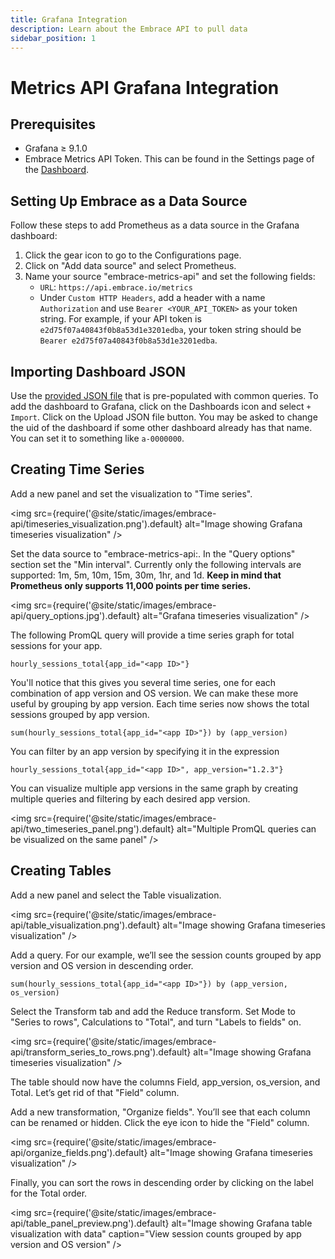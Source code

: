 ```yaml
---
title: Grafana Integration
description: Learn about the Embrace API to pull data 
sidebar_position: 1
---
```


# Metrics API Grafana Integration

## Prerequisites

- Grafana ≥ 9.1.0
- Embrace Metrics API Token. This can be found in the Settings page of the [Dashboard](https://dash.embrace.io/).

## Setting Up Embrace as a Data Source

Follow these steps to add Prometheus as a data source in the Grafana dashboard:
1. Click the gear icon to go to the Configurations page.
2. Click on "Add data source" and select Prometheus.
3. Name your source "embrace-metrics-api" and set the following fields:
    - `URL`: `https://api.embrace.io/metrics`
    - Under `Custom HTTP Headers`, add a header with a name `Authorization` and use `Bearer <YOUR_API_TOKEN>` as your token string. For example, if your API token is `e2d75f07a40843f0b8a53d1e3201edba`, your token string should be `Bearer e2d75f07a40843f0b8a53d1e3201edba`.

## Importing Dashboard JSON

Use the [provided JSON file](https://github.com/embrace-io/grafana-metric-plugin/blob/main/src/dashboards/overview.json) that is pre-populated with common queries. To add the dashboard to Grafana, click on the Dashboards icon and select `+ Import`. Click on the Upload JSON file button. You may be asked to change the uid of the dashboard if some other dashboard already has that name. You can set it to something like `a-0000000`.

## Creating Time Series

Add a new panel and set the visualization to "Time series".

<img src={require('@site/static/images/embrace-api/timeseries_visualization.png').default} alt="Image showing Grafana timeseries visualization" />

Set the data source to "embrace-metrics-api:.  In the "Query options" section set the "Min interval". Currently only the following intervals are supported: 1m, 5m, 10m, 15m, 30m, 1hr, and 1d. **Keep in mind that Prometheus only supports 11,000 points per time series.**

<img src={require('@site/static/images/embrace-api/query_options.jpg').default} alt="Grafana timeseries visualization" />

The following PromQL query will provide a time series graph for total sessions for your app.

```promql
hourly_sessions_total{app_id="<app ID>"}
```

You'll notice that this gives you several time series, one for each combination of app version and OS version. We can 
make these more useful by grouping by app version. Each time series now shows the total sessions grouped by app version.

```promql
sum(hourly_sessions_total{app_id="<app ID>"}) by (app_version)
```

You can filter by an app version by specifying it in the expression

```promql
hourly_sessions_total{app_id="<app ID>", app_version="1.2.3"}
```

You can visualize multiple app versions in the same graph by creating multiple queries and filtering by each desired app version.

<img src={require('@site/static/images/embrace-api/two_timeseries_panel.png').default} alt="Multiple PromQL queries can be visualized on the same panel" />

## Creating Tables

Add a new panel and select the Table visualization. 

<img src={require('@site/static/images/embrace-api/table_visualization.png').default} alt="Image showing Grafana timeseries visualization" />

Add a query. For our example, we’ll see the session counts grouped by app version and OS version in descending order.

```promql
sum(hourly_sessions_total{app_id="<app ID>"}) by (app_version, os_version)
```

Select the Transform tab and add the Reduce transform. Set Mode to "Series to rows", Calculations to "Total", and turn "Labels to fields" on.

<img src={require('@site/static/images/embrace-api/transform_series_to_rows.png').default} alt="Image showing Grafana timeseries visualization" />

The table should now have the columns Field, app_version, os_version, and Total. Let’s get rid of that "Field" column. 

Add a new transformation, "Organize fields". You’ll see that each column can be renamed or hidden. Click the eye icon to hide the "Field" column.

<img src={require('@site/static/images/embrace-api/organize_fields.png').default} alt="Image showing Grafana timeseries visualization" />

Finally, you can sort the rows in descending order by clicking on the label for the Total order.

<img src={require('@site/static/images/embrace-api/table_panel_preview.png').default} alt="Image showing Grafana table visualization with data" caption="View session counts grouped by app version and OS version" />
